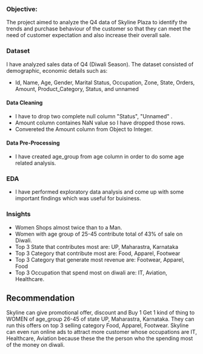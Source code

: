 ### Objective:
The project aimed to analyze the Q4 data of Skyline Plaza to identify the trends and purchase behaviour of the customer so that they can meet the need of customer expectation and also increase their overall sale.

### Dataset
I have analyzed sales data of Q4 (Diwali Season). The dataset consisted of demographic, economic details such as:
- Id, Name, Age, Gender, Marital Status, Occupation, Zone, State, Orders, Amount, Product_Category, Status, and unnamed
#### Data Cleaning
 - I have to drop two complete null column "Status", "Unnamed" .
 - Amount column containes NaN value so I have dropped those rows.
 - Convereted the Amount column from Object to Integer.

#### Data Pre-Processing
- I have created age_group from age column in order to do some age related analysis.

### EDA
- I have performed exploratory data analysis and come up with some important findings which was useful for buisiness.

### Insights
- Women Shops almost twice than to a Man.
- Women with age group of 25-45 contribute total of 43% of sale on Diwali.
- Top 3 State that contributes most are: UP, Maharastra, Karnataka
- Top 3 Category that contribute most are: Food, Apparel, Footwear
- Top 3 Category that generate most revenue are: Footwear, Apparel, Food
- Top 3 Occupation that spend most on diwali are: IT, Aviation, Healthcare.

## Recommendation
Skyline can give promotional offer, discount and Buy 1 Get 1 kind of thing to WOMEN of age_group 26-45 of state UP, Maharastra, Karnataka. They can run this offers
on top 3 selling category Food, Apparel, Footwear. Skyline can even run online ads to attract more customer whose occupations are IT, Healthcare, Aviation because these the the person who the spending most of the money on diwali.
 
